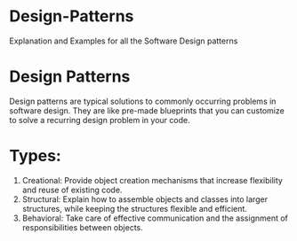 # Design-Patterns
Explanation and Examples for all the Software Design patterns

# Design Patterns
Design patterns are typical solutions to commonly occurring problems in software design. They are like pre-made blueprints that you can customize to solve a recurring design problem in your code.
          
#          Types:
1. Creational:
  Provide object creation mechanisms that increase flexibility and reuse of existing code.
2. Structural:
  Explain how to assemble objects and classes into larger structures, while keeping the structures flexible and efficient.
3. Behavioral: 
  Take care of effective communication and the assignment of responsibilities between objects.
